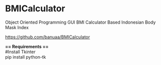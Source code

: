 # BMICalculator
Object Oriented Programming GUI BMI Calculator Based Indonesian Body Mask Index

https://github.com/banuaa/BMICalculator

<b>== Requirements ==</b>
<br>
#Install Tkinter
<br>
pip install python-tk
